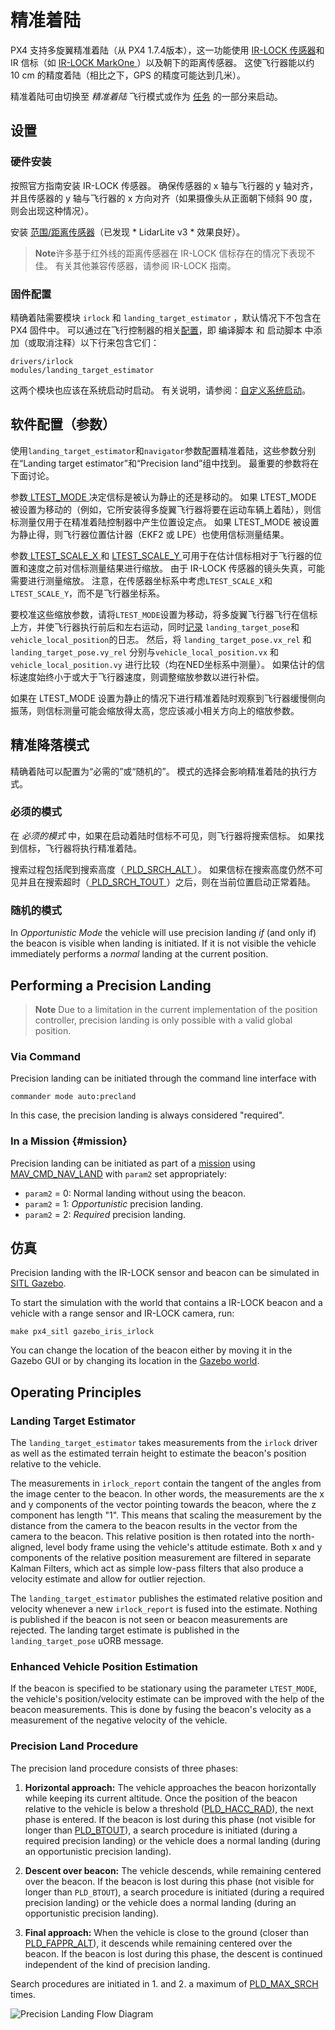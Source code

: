 # 精准着陆

PX4 支持多旋翼精准着陆（从 PX4 1.7.4版本），这一功能使用 [IR-LOCK 传感器](https://irlock.com/products/ir-lock-sensor-precision-landing-kit)和 IR 信标（如 [ IR-LOCK MarkOne ](https://irlock.com/collections/markone) ）以及朝下的距离传感器。 这使飞行器能以约 10 cm 的精度着陆（相比之下，GPS 的精度可能达到几米）。

精准着陆可由切换至 *精准着陆* 飞行模式或作为 [任务](#mission) 的一部分来启动。

## 设置

### 硬件安装

按照官方指南安装 IR-LOCK 传感器。 确保传感器的 x 轴与飞行器的 y 轴对齐，并且传感器的 y 轴与飞行器的 x 方向对齐（如果摄像头从正面朝下倾斜 90 度，则会出现这种情况）。

安装 [范围/距离传感器](../getting_started/sensor_selection.md#distance)（已发现 * LidarLite v3 * 效果良好）。

> **Note**许多基于红外线的距离传感器在 IR-LOCK 信标存在的情况下表现不佳。 有关其他兼容传感器，请参阅 IR-LOCK 指南。

### 固件配置

精确着陆需要模块 ` irlock ` 和 ` landing_target_estimator ` ，默认情况下不包含在 PX4 固件中。 可以通过在飞行控制器的相关[配置](https://github.com/PX4/Firmware/tree/master/cmake/configs)，即 编译脚本 和 启动脚本 中添加（或取消注释）以下行来包含它们：

    drivers/irlock
    modules/landing_target_estimator
    

这两个模块也应该在系统启动时启动。 有关说明，请参阅：[自定义系统启动](https://dev.px4.io/en/advanced/system_startup.html#starting-additional-applications)。

## 软件配置（参数）

使用` landing_target_estimator `和` navigator `参数配置精准着陆，这些参数分别在“Landing target estimator”和“Precision land”组中找到。 最重要的参数将在下面讨论。

参数[ LTEST_MODE ](../advanced_config/parameter_reference.md#LTEST_MODE) 决定信标是被认为静止的还是移动的。 如果 <LT> LTEST_MODE </code>被设置为移动的（例如，它所安装得多旋翼飞行器将要在运动车辆上着陆），则信标测量仅用于在精准着陆控制器中产生位置设定点。 如果<LT> LTEST_MODE </code> 被设置为静止得，则飞行器位置估计器（EKF2 或 LPE）也使用信标测量结果。

参数[ LTEST_SCALE_X ](../advanced_config/parameter_reference.md#LTEST_SCALE_X) 和 [ LTEST_SCALE_Y ](../advanced_config/parameter_reference.md#LTEST_SCALE_Y) 可用于在估计信标相对于飞行器的位置和速度之前对信标测量结果进行缩放。 由于 IR-LOCK 传感器的镜头失真，可能需要进行测量缩放。 注意，在传感器坐标系中考虑` LTEST_SCALE_X `和` LTEST_SCALE_Y `，而不是飞行器坐标系。

要校准这些缩放参数，请将` LTEST_MODE `设置为移动，将多旋翼飞行器飞行在信标上方，并使飞行器执行前后和左右运动，同时[记录](https://dev.px4.io/en/log/logging.html#configuration) ` landing_target_pose `和` vehicle_local_position `的日志。 然后，将 ` landing_target_pose.vx_rel ` 和 ` landing_target_pose.vy_rel ` 分别与` vehicle_local_position.vx ` 和 ` vehicle_local_position.vy ` 进行比较（均在NED坐标系中测量）。 如果估计的信标速度始终小于或大于飞行器速度，则调整缩放参数以进行补偿。

如果在 <LT> LTEST_MODE </code> 设置为静止的情况下进行精准着陆时观察到飞行器缓慢侧向振荡，则信标测量可能会缩放得太高，您应该减小相关方向上的缩放参数。

## 精准降落模式

精确着陆可以配置为“必需的”或“随机的”。 模式的选择会影响精准着陆的执行方式。

### 必须的模式

在 *必须的模式* 中，如果在启动着陆时信标不可见，则飞行器将搜索信标。 如果找到信标，飞行器将执行精准着陆。

搜索过程包括爬到搜索高度（[ PLD_SRCH_ALT ](../advanced_config/parameter_reference.md#PLD_SRCH_ALT)）。 如果信标在搜索高度仍然不可见并且在搜索超时（[ PLD_SRCH_TOUT ](../advanced_config/parameter_reference.md#PLD_SRCH_TOUT)）之后，则在当前位置启动正常着陆。

### 随机的模式

In *Opportunistic Mode* the vehicle will use precision landing *if* (and only if) the beacon is visible when landing is initiated. If it is not visible the vehicle immediately performs a *normal* landing at the current position.

## Performing a Precision Landing

> **Note** Due to a limitation in the current implementation of the position controller, precision landing is only possible with a valid global position.

### Via Command

Precision landing can be initiated through the command line interface with

    commander mode auto:precland
    

In this case, the precision landing is always considered "required".

### In a Mission {#mission}

Precision landing can be initiated as part of a [mission](../flying/missions.md) using [MAV_CMD_NAV_LAND](https://mavlink.io/en/messages/common.html#MAV_CMD_NAV_LAND) with `param2` set appropriately:

- `param2` = 0: Normal landing without using the beacon.
- `param2` = 1: *Opportunistic* precision landing.
- `param2` = 2: *Required* precision landing.

## 仿真

Precision landing with the IR-LOCK sensor and beacon can be simulated in [SITL Gazebo](https://dev.px4.io/en/simulation/gazebo.html).

To start the simulation with the world that contains a IR-LOCK beacon and a vehicle with a range sensor and IR-LOCK camera, run:

    make px4_sitl gazebo_iris_irlock
    

You can change the location of the beacon either by moving it in the Gazebo GUI or by changing its location in the [Gazebo world](https://github.com/PX4/sitl_gazebo/blob/master/worlds/iris_irlock.world#L42).

## Operating Principles

### Landing Target Estimator

The `landing_target_estimator` takes measurements from the `irlock` driver as well as the estimated terrain height to estimate the beacon's position relative to the vehicle.

The measurements in `irlock_report` contain the tangent of the angles from the image center to the beacon. In other words, the measurements are the x and y components of the vector pointing towards the beacon, where the z component has length "1". This means that scaling the measurement by the distance from the camera to the beacon results in the vector from the camera to the beacon. This relative position is then rotated into the north-aligned, level body frame using the vehicle's attitude estimate. Both x and y components of the relative position measurement are filtered in separate Kalman Filters, which act as simple low-pass filters that also produce a velocity estimate and allow for outlier rejection.

The `landing_target_estimator` publishes the estimated relative position and velocity whenever a new `irlock_report` is fused into the estimate. Nothing is published if the beacon is not seen or beacon measurements are rejected. The landing target estimate is published in the `landing_target_pose` uORB message.

### Enhanced Vehicle Position Estimation

If the beacon is specified to be stationary using the parameter `LTEST_MODE`, the vehicle's position/velocity estimate can be improved with the help of the beacon measurements. This is done by fusing the beacon's velocity as a measurement of the negative velocity of the vehicle.

### Precision Land Procedure

The precision land procedure consists of three phases:

1. **Horizontal approach:** The vehicle approaches the beacon horizontally while keeping its current altitude. Once the position of the beacon relative to the vehicle is below a threshold ([PLD_HACC_RAD](../advanced_config/parameter_reference.md#PLD_HACC_RAD)), the next phase is entered. If the beacon is lost during this phase (not visible for longer than [PLD_BTOUT](../advanced_config/parameter_reference.md#PLD_BTOUT)), a search procedure is initiated (during a required precision landing) or the vehicle does a normal landing (during an opportunistic precision landing).

2. **Descent over beacon:** The vehicle descends, while remaining centered over the beacon. If the beacon is lost during this phase (not visible for longer than `PLD_BTOUT`), a search procedure is initiated (during a required precision landing) or the vehicle does a normal landing (during an opportunistic precision landing).

3. **Final approach:** When the vehicle is close to the ground (closer than [PLD_FAPPR_ALT](../advanced_config/parameter_reference.md#PLD_FAPPR_ALT)), it descends while remaining centered over the beacon. If the beacon is lost during this phase, the descent is continued independent of the kind of precision landing.

Search procedures are initiated in 1. and 2. a maximum of [PLD_MAX_SRCH](../advanced_config/parameter_reference.md#PLD_MAX_SRCH) times.

![Precision Landing Flow Diagram](../../assets/precision_land/precland-flow-diagram.png)